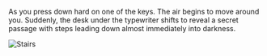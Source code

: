 As you press down hard on one of the keys. The air begins to move around you. Suddenly, the desk under the typewriter shifts to reveal a secret passage with steps leading down almost immediately into darkness.

![Stairs](../Assets/stairs.png)
